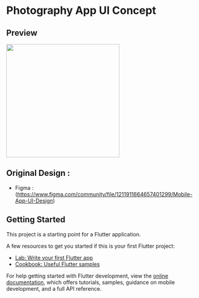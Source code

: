 # Photography App UI Concept

## Preview
<img src="https://user-images.githubusercontent.com/34890717/234699505-a5f7090b-3aac-46db-bf18-4b7f56005ef4.png" width="300">
                                                                                                                        


## Original Design :
- Figma : (https://www.figma.com/community/file/1211911664657401299/Mobile-App-UI-Design)


## Getting Started

This project is a starting point for a Flutter application.

A few resources to get you started if this is your first Flutter project:

- [Lab: Write your first Flutter app](https://docs.flutter.dev/get-started/codelab)
- [Cookbook: Useful Flutter samples](https://docs.flutter.dev/cookbook)

For help getting started with Flutter development, view the
[online documentation](https://docs.flutter.dev/), which offers tutorials,
samples, guidance on mobile development, and a full API reference.
